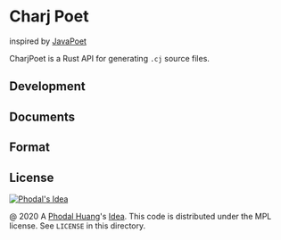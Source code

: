 # Charj Poet

inspired by [JavaPoet](https://github.com/square/javapoet)

CharjPoet is a Rust API for generating `.cj` source files.

## Development

## Documents

## Format



License
---

[![Phodal's Idea](http://brand.phodal.com/shields/idea-small.svg)](http://ideas.phodal.com/)

@ 2020 A [Phodal Huang](https://www.phodal.com)'s [Idea](http://github.com/phodal/ideas).  This code is distributed under the MPL license. See `LICENSE` in this directory.
